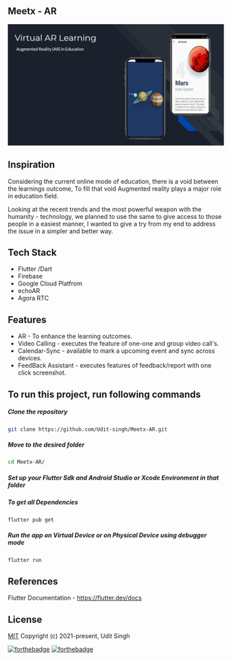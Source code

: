 ## Meetx - AR

![ ](https://raw.githubusercontent.com/Udit-singh/Meetx-AR/main/Assets/Images/Screenshot%20(2349).png?token=ANHCFC2KUXJKQE57HZ3YRQDAE5TNC)

## Inspiration
Considering the current online mode of education, there is a void between the learnings outcome, To fill that void Augmented reality plays a major role in education field.

Looking at the recent trends and the most powerful weapon with the humanity - technology, we planned to use the same to give access to those people in a easiest manner, I wanted to give a try from my end to address the issue in a simpler and better way. 

## Tech Stack
   * Flutter /Dart
   * Firebase
   * Google Cloud Platfrom
   * echoAR
   * Agora RTC
   
## Features
  
   * AR - To enhance the learning outcomes.<br/>
   * Video Calling - executes the feature of one-one and group video call's.<br/>
   * Calendar-Sync - available to mark a upcoming event and sync across devices.<br/>
   * FeedBack Assistant - executes features of feedback/report with one click screenshot.<br/>

## To run this project, run following commands


  ##### Clone the repository
```bash
git clone https://github.com/Udit-singh/Meetx-AR.git
```
  ##### Move to the desired folder
```bash
cd Meetx-AR/
```

  ##### Set up your Flutter Sdk and Android Studio or Xcode Environment in that folder
  
  
  ##### To get all Dependencies
```bash
flutter pub get
```

  ##### Run the app on Virtual Device or on Physical Device using debugger mode
```bash
flutter run
```

## References

Flutter Documentation - https://flutter.dev/docs 

## License

[MIT](http://opensource.org/licenses/MIT)
Copyright (c) 2021-present, Udit Singh

[![forthebadge](https://forthebadge.com/images/badges/built-with-love.svg)](https://forthebadge.com)
[![forthebadge](https://forthebadge.com/images/badges/open-source.svg)](https://forthebadge.com)
